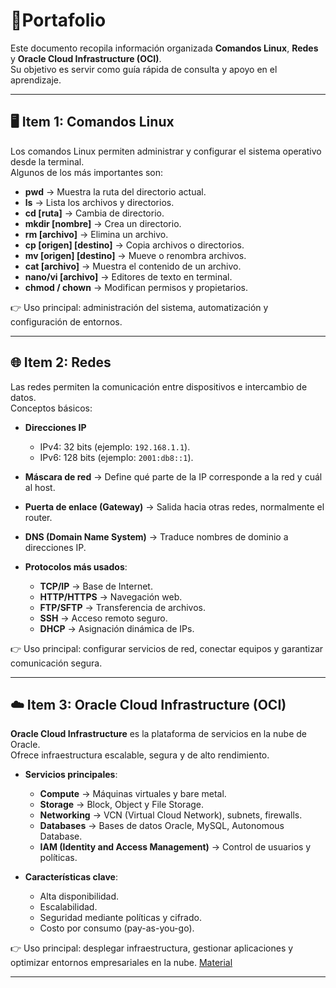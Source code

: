 # 📘Portafolio

Este documento recopila información organizada  **Comandos Linux**, **Redes** y **Oracle Cloud Infrastructure (OCI)**.  
Su objetivo es servir como guía rápida de consulta y apoyo en el aprendizaje.

---

## 🖥️ Item 1: Comandos Linux

Los comandos Linux permiten administrar y configurar el sistema operativo desde la terminal.  
Algunos de los más importantes son:

- **pwd** → Muestra la ruta del directorio actual.  
- **ls** → Lista los archivos y directorios.  
- **cd [ruta]** → Cambia de directorio.  
- **mkdir [nombre]** → Crea un directorio.  
- **rm [archivo]** → Elimina un archivo.  
- **cp [origen] [destino]** → Copia archivos o directorios.  
- **mv [origen] [destino]** → Mueve o renombra archivos.  
- **cat [archivo]** → Muestra el contenido de un archivo.  
- **nano/vi [archivo]** → Editores de texto en terminal.  
- **chmod / chown** → Modifican permisos y propietarios.  

👉 Uso principal: administración del sistema, automatización y configuración de entornos.

---

## 🌐 Item 2: Redes

Las redes permiten la comunicación entre dispositivos e intercambio de datos.  
Conceptos básicos:

- **Direcciones IP**  
  - IPv4: 32 bits (ejemplo: `192.168.1.1`).  
  - IPv6: 128 bits (ejemplo: `2001:db8::1`).  

- **Máscara de red** → Define qué parte de la IP corresponde a la red y cuál al host.  

- **Puerta de enlace (Gateway)** → Salida hacia otras redes, normalmente el router.  

- **DNS (Domain Name System)** → Traduce nombres de dominio a direcciones IP.  

- **Protocolos más usados**:  
  - **TCP/IP** → Base de Internet.  
  - **HTTP/HTTPS** → Navegación web.  
  - **FTP/SFTP** → Transferencia de archivos.  
  - **SSH** → Acceso remoto seguro.  
  - **DHCP** → Asignación dinámica de IPs.  

👉 Uso principal: configurar servicios de red, conectar equipos y garantizar comunicación segura.

---

## ☁️ Item 3: Oracle Cloud Infrastructure (OCI)

**Oracle Cloud Infrastructure** es la plataforma de servicios en la nube de Oracle.  
Ofrece infraestructura escalable, segura y de alto rendimiento.

- **Servicios principales**:  
  - **Compute** → Máquinas virtuales y bare metal.  
  - **Storage** → Block, Object y File Storage.  
  - **Networking** → VCN (Virtual Cloud Network), subnets, firewalls.  
  - **Databases** → Bases de datos Oracle, MySQL, Autonomous Database.  
  - **IAM (Identity and Access Management)** → Control de usuarios y políticas.  

- **Características clave**:  
  - Alta disponibilidad.  
  - Escalabilidad.  
  - Seguridad mediante políticas y cifrado.  
  - Costo por consumo (pay-as-you-go).  

👉 Uso principal: desplegar infraestructura, gestionar aplicaciones y optimizar entornos empresariales en la nube.
   [Material](https://lode.uno/oci/)

---
